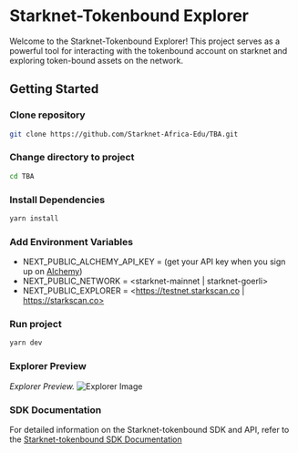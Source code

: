 # Starknet-Tokenbound Explorer
Welcome to the Starknet-Tokenbound Explorer! This project serves as a powerful tool for interacting with the tokenbound account on starknet and exploring token-bound assets on the network. 

## Getting Started

### Clone repository
```bash
git clone https://github.com/Starknet-Africa-Edu/TBA.git
```

### Change directory to project
```bash
cd TBA
```

### Install Dependencies
```bash
yarn install
```

### Add Environment Variables
- NEXT_PUBLIC_ALCHEMY_API_KEY = <Provide an API key from Alchemy> (get your API key when you sign up on [Alchemy](https://auth.alchemy.com/signup))
- NEXT_PUBLIC_NETWORK = <starknet-mainnet | starknet-goerli>
- NEXT_PUBLIC_EXPLORER = <https://testnet.starkscan.co | https://starkscan.co>

### Run project
```bash
yarn dev
```

### Explorer Preview
*Explorer Preview.*
![Explorer Image](https://github.com/user-attachments/assets/495f51d0-0a66-444b-9883-12455b9a87d8)




### SDK Documentation
For detailed information on the Starknet-tokenbound SDK and API, refer to the [Starknet-tokenbound SDK Documentation](https://tokenbound.gitbook.io/starknet-tokenbound/)

